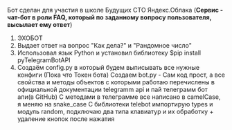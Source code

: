 Бот сделан для участия в школе Будущих СТО Яндекс.Облака (**Сервис - чат-бот в роли FAQ, который по заданному вопросу пользователя, высылает ему ответ**)
1) ЭХОБОТ
2) Выдает ответ на вопрос "Как дела?" и "Рандомное число"
3) Использовал язык Python и установил библиотеку $pip install pyTelegramBotAPI
4) Создаём config.py в который будем выписывать все нужные конфиги (Пока что Токен бота)
   Создаем bot.py - Сам код прост, а все свойства и методы объектов с которыми работаю перечислены в официальной документации telegramm api и пай телеграмм бот апи(в GitHub)
   С методами в телеграмме все написано в camelCase, я меняю на snake_case
   С библиотеки telebot импортирую types и модуль random, подключаю два типа клавиатур и их обработку + удаление кнопок после нажатия
